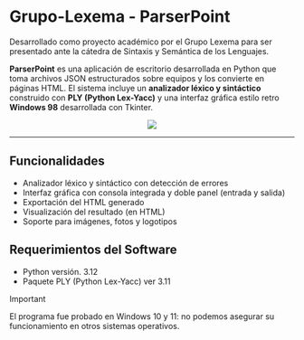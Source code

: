 # Grupo-Lexema - ParserPoint

Desarrollado como proyecto académico por el Grupo Lexema para ser presentado ante la cátedra de Sintaxis y Semántica de los Lenguajes.

**ParserPoint** es una aplicación de escritorio desarrollada en Python que toma archivos JSON estructurados sobre equipos y los convierte en páginas HTML. El sistema incluye un **analizador léxico y sintáctico** construido con **PLY (Python Lex-Yacc)** y una interfaz gráfica estilo retro **Windows 98** desarrollada con Tkinter.

<p align="center">
  <img src="https://i.imgur.com/GecEuDU.jpeg alt="Logo">
</p>

---

## Funcionalidades

- Analizador léxico y sintáctico con detección de errores
- Interfaz gráfica con consola integrada y doble panel (entrada y salida)
- Exportación del HTML generado
- Visualización del resultado (en HTML)
-  Soporte para imágenes, fotos y logotipos

## Requerimientos del Software 
- Python versión. 3.12 
- Paquete PLY (Python Lex-Yacc) ver 3.11

>[!IMPORTANT] 
> El programa fue probado en Windows 10 y 11: no podemos asegurar su funcionamiento en otros sistemas operativos. 
